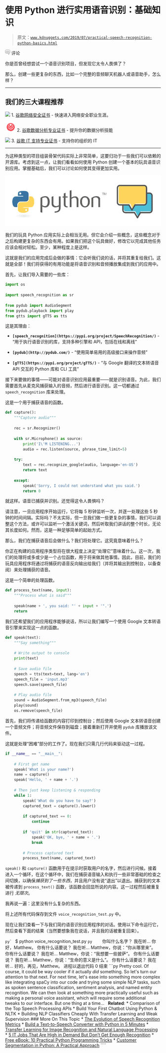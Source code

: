 # 使用 Python 进行实用语音识别：基础知识

> 原文：[`www.kdnuggets.com/2019/07/practical-speech-recognition-python-basics.html`](https://www.kdnuggets.com/2019/07/practical-speech-recognition-python-basics.html)

![c](img/3d9c022da2d331bb56691a9617b91b90.png) 评论

你是否曾经想尝试一个语音识别项目，但发现它太令人畏惧了？

那么，创建一些更复杂的东西，比如一个完整的音频聊天机器人或语音助手，怎么样？

* * *

## 我们的三大课程推荐

![](img/0244c01ba9267c002ef39d4907e0b8fb.png) 1\. [谷歌网络安全证书](https://www.kdnuggets.com/google-cybersecurity) - 快速进入网络安全职业生涯。

![](img/e225c49c3c91745821c8c0368bf04711.png) 2\. [谷歌数据分析专业证书](https://www.kdnuggets.com/google-data-analytics) - 提升你的数据分析技能

![](img/0244c01ba9267c002ef39d4907e0b8fb.png) 3\. [谷歌 IT 支持专业证书](https://www.kdnuggets.com/google-itsupport) - 支持你的组织的 IT

* * *

为这种类型的项目组装骨架代码实际上非常简单，这要归功于一些我们可以依赖的开源库。考虑到这一点，让我们看看如何使用 Python 创建一个基本的玩具语音识别应用。掌握基础后，我们可以讨论如何使其变得更加实用。

![头图](img/c0581b7a709c7285150f2a47121bf610.png)

我们的玩具 Python 应用实际上会相当无用。但它会介绍一些概念，这些概念对于之后构建更复杂的东西会有用。如果我们把这个玩具做好，修改它以完成其他任务应该会相对轻松。至少，某种程度上是这样。

这就是我们的应用完成后会做的事情：它会听我们说的话，并将其重复给我们。这就是全部！我们将获得的有用功能是将语音识别和音频播放集成到我们的应用中。

首先，让我们导入需要的一些库：

```py
import os

import speech_recognition as sr

from pydub import AudioSegment
from pydub.playback import play
from gtts import gTTS as tts

```

这是其理由：

+   **`[speech_recognition](https://pypi.org/project/SpeechRecognition/)`** - “用于执行语音识别的库，支持多种引擎和 API，包括在线和离线”

+   **`[pydub](http://pydub.com/)`** - “使用简单易用的高级接口来操作音频”

+   **`[gTTS](https://pypi.org/project/gTTS/)`** - “与 Google 翻译的文本转语音 API 交互的 Python 库和 CLI 工具”

接下来要做的事情——可能对语音识别应用最重要——就是识别语音。为此，我们需要首先从麦克风捕获输入的音频，然后进行语音识别。这一切都通过 `speech_recognition` 库来处理。

这是一个用于捕获语音的函数。

```py
def capture():
    """Capture audio"""

    rec = sr.Recognizer()

    with sr.Microphone() as source:
        print('I\'M LISTENING...')
        audio = rec.listen(source, phrase_time_limit=5)

    try:
        text = rec.recognize_google(audio, language='en-US')
        return text

    except:
        speak('Sorry, I could not understand what you said.')
        return 0

```

就这样。语音已捕获并识别。还觉得这令人畏惧吗？

请注意，一旦应用程序开始运行，它将每 5 秒钟监听一次，并逐一处理这些 5 秒钟的时间间隔。实际吗？不太实际，但一旦我们做一些更复杂的事情，我们可以调整这个方法，或许可以监听一个激活关键词，然后听取我们讲话的整个时长，无论其长度如何。然而，这是一种足够简单的起始方式。

那么，我们在捕获语音后会做什么？我们将处理它。这究竟意味着什么？

你正在构建的应用程序类型将在很大程度上决定“处理它”意味着什么。这一次，我们的处理将或多或少是一个占位函数，用于将来做其他事情。因此，目前，我们的玩具应用程序将通过将捕获的语音反向输出给我们（并将其输出到控制台，以备查阅）来处理捕获的语音。

这是一个简单的处理函数。

```py
def process_text(name, input):
    """Process what is said"""

    speak(name + ', you said: "' + input + '".')
    return

```

我们还希望我们的应用程序能够说话，所以让我们编写一个使用 Google 文本转语音引擎来实现这一点的函数。

```py
def speak(text):
    """Say something"""

    # Write output to console
    print(text)

    # Save audio file
    speech = tts(text=text, lang='en')
    speech_file = 'input.mp3'
    speech.save(speech_file)

    # Play audio file
    sound = AudioSegment.from_mp3(speech_file)
    play(sound)
    os.remove(speech_file)

```

首先，我们将传递给函数的内容打印到控制台；然后使用 Google 文本转语音创建一个音频文件；将音频文件保存到磁盘；接着重新打开并使用 `pydub` 库播放该文件。

这就是处理“困难”部分的工作了。现在我们只需几行代码来驱动这一过程。

```py
if __name__ == "__main__":

    # First get name
    speak('What is your name?')
    name = capture()
    speak('Hello, ' + name + '.')

    # Then just keep listening & responding
    while 1:
        speak('What do you have to say?')
        captured_text = capture().lower()

        if captured_text == 0:
            continue

        if 'quit' in str(captured_text):
            speak('OK, bye, ' + name + '.')
            break

        # Process captured text
        process_text(name, captured_text)

```

`speak()` 和 `capture()` 函数用于在提示时获取用户的名字，然后进行问候。接着进入一个循环，在这个循环中，我们在捕获语音输入和执行一些非常基础的检查之间切换，以确保*捕获到了一些东西*，并且用户没有说“退出”以退出。捕获到的文本被传递到 `process_text()` 函数，该函数会回显所说的内容。这一过程然后被重复进行 *无限次*。

我再说一遍：这里没有什么复杂的东西。

将上述所有代码保存到文件 `voice_recognition_test.py` 中。

现在让我们查看一下与我们简约语音识别应用程序的对话。使用以下命令运行它，然后查看下面的结果（当然要想象我在说话，并且我的话被重复回来）。

```py` ```   $ python voice_recognition_test.py ```py    ``` 你叫什么名字？  我在听...  你好，Matthew。  你有什么话要说？  我在听...  Matthew，你说：“你从哪里来”。  你有什么话要说？  我在听...  Matthew，你说：“我想要一些披萨”。  你有什么话要说？  我在听...  Matthew，你说：“生命的意义是什么”。  你有什么话要说？  我在听...  好的，再见，Matthew。    进程以退出代码 0 结束 ```py    Pretty cool. Of course, it could be way cooler if it actually *did* something. So let's turn our attention to that next.    For next time, let's ease into something more complex like integrating spaCy into our code and trying some simple NLP tasks, such as spoken sentence classification, sentiment analysis, and named entity recognition.    We can then look at something more practically useful such as making a personal voice assistant, which will require some additional tweaks to our interface. But one thing at a time...      **Related**:    *   Comparison of the Top Speech Processing APIs *   Build Your First Chatbot Using Python & NLTK *   Building NLP Classifiers Cheaply With Transfer Learning and Weak Supervision     ### More On This Topic    *   [The Evolution of Speech Recognition Metrics](https://www.kdnuggets.com/2022/10/evolution-speech-recognition-metrics.html) *   [Build a Text-to-Speech Converter with Python in 5 Minutes](https://www.kdnuggets.com/2022/09/build-texttospeech-converter-python-5-minutes.html) *   [Transfer Learning for Image Recognition and Natural Language Processing](https://www.kdnuggets.com/2022/01/transfer-learning-image-recognition-natural-language-processing.html) *   [5 IT Jobs That Are High in Demand But Don’t Get Enough Recognition](https://www.kdnuggets.com/5-it-jobs-that-are-high-in-demand-but-dont-get-enough-recognition) *   [Free eBook: 10 Practical Python Programming Tricks](https://www.kdnuggets.com/2023/04/free-ebook-10-practical-python-programming-tricks.html) *   [Customer Segmentation in Python: A Practical Approach](https://www.kdnuggets.com/customer-segmentation-in-python-a-practical-approach) ````
